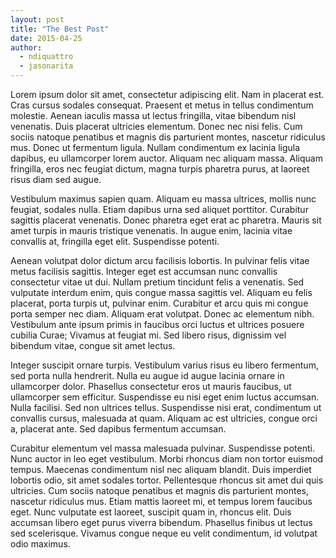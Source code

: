 ```yaml
---
layout: post
title: "The Best Post"
date: 2015-04-25
author:
  - ndiquattro
  - jasonarita
---
```


Lorem ipsum dolor sit amet, consectetur adipiscing elit. Nam in placerat est. Cras cursus sodales consequat. Praesent et metus in tellus condimentum molestie. Aenean iaculis massa ut lectus fringilla, vitae bibendum nisl venenatis. Duis placerat ultricies elementum. Donec nec nisi felis. Cum sociis natoque penatibus et magnis dis parturient montes, nascetur ridiculus mus. Donec ut fermentum ligula. Nullam condimentum ex lacinia ligula dapibus, eu ullamcorper lorem auctor. Aliquam nec aliquam massa. Aliquam fringilla, eros nec feugiat dictum, magna turpis pharetra purus, at laoreet risus diam sed augue.

Vestibulum maximus sapien quam. Aliquam eu massa ultrices, mollis nunc feugiat, sodales nulla. Etiam dapibus urna sed aliquet porttitor. Curabitur sagittis placerat venenatis. Donec pharetra eget erat ac pharetra. Mauris sit amet turpis in mauris tristique venenatis. In augue enim, lacinia vitae convallis at, fringilla eget elit. Suspendisse potenti.

Aenean volutpat dolor dictum arcu facilisis lobortis. In pulvinar felis vitae metus facilisis sagittis. Integer eget est accumsan nunc convallis consectetur vitae ut dui. Nullam pretium tincidunt felis a venenatis. Sed vulputate interdum enim, quis congue massa sagittis vel. Aliquam eu felis placerat, porta turpis ut, pulvinar enim. Curabitur et arcu quis mi congue porta semper nec diam. Aliquam erat volutpat. Donec ac elementum nibh. Vestibulum ante ipsum primis in faucibus orci luctus et ultrices posuere cubilia Curae; Vivamus at feugiat mi. Sed libero risus, dignissim vel bibendum vitae, congue sit amet lectus.

Integer suscipit ornare turpis. Vestibulum varius risus eu libero fermentum, sed porta nulla hendrerit. Nulla eu augue id augue lacinia ornare in ullamcorper dolor. Phasellus consectetur eros ut mauris faucibus, ut ullamcorper sem efficitur. Suspendisse eu nisi eget enim luctus accumsan. Nulla facilisi. Sed non ultrices tellus. Suspendisse nisi erat, condimentum ut convallis cursus, malesuada at quam. Aliquam ac est ultricies, congue orci a, placerat ante. Sed dapibus fermentum accumsan.

Curabitur elementum vel massa malesuada pulvinar. Suspendisse potenti. Nunc auctor in leo eget vestibulum. Morbi rhoncus diam non tortor euismod tempus. Maecenas condimentum nisl nec aliquam blandit. Duis imperdiet lobortis odio, sit amet sodales tortor. Pellentesque rhoncus sit amet dui quis ultricies. Cum sociis natoque penatibus et magnis dis parturient montes, nascetur ridiculus mus. Etiam mattis laoreet mi, et tempus lorem faucibus eget. Nunc vulputate est laoreet, suscipit quam in, rhoncus elit. Duis accumsan libero eget purus viverra bibendum. Phasellus finibus ut lectus sed scelerisque. Vivamus congue neque eu velit condimentum, id volutpat odio maximus.
